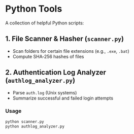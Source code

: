 # Python Tools

A collection of helpful Python scripts:

## 1. File Scanner & Hasher (`scanner.py`)
- Scan folders for certain file extensions (e.g., `.exe`, `.bat`)
- Compute SHA‐256 hashes of files

## 2. Authentication Log Analyzer (`authlog_analyzer.py`)
- Parse `auth.log` (Unix systems)
- Summarize successful and failed login attempts

### Usage
```bash
python scanner.py
python authlog_analyzer.py
